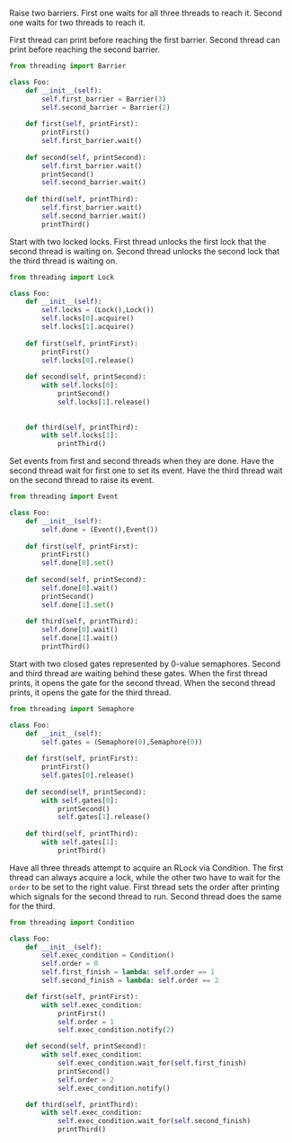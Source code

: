 Raise two barriers. First one waits for all three threads to reach it. Second one waits for two threads to reach it.



First thread can print before reaching the first barrier. Second thread can print before reaching the second barrier.



```python
from threading import Barrier

class Foo:
    def __init__(self):
        self.first_barrier = Barrier(3)
        self.second_barrier = Barrier(2)
            
    def first(self, printFirst):
        printFirst()
        self.first_barrier.wait()
        
    def second(self, printSecond):
        self.first_barrier.wait()
        printSecond()
        self.second_barrier.wait()
            
    def third(self, printThird):
        self.first_barrier.wait()
        self.second_barrier.wait()
        printThird()
```



Start with two locked locks. First thread unlocks the first lock that the second thread is waiting on. Second thread unlocks the second lock that the third thread is waiting on.



```python
from threading import Lock

class Foo:
    def __init__(self):
        self.locks = (Lock(),Lock())
        self.locks[0].acquire()
        self.locks[1].acquire()
        
    def first(self, printFirst):
        printFirst()
        self.locks[0].release()
        
    def second(self, printSecond):
        with self.locks[0]:
            printSecond()
            self.locks[1].release()
            
            
    def third(self, printThird):
        with self.locks[1]:
            printThird()
```



Set events from first and second threads when they are done. Have the second thread wait for first one to set its event. Have the third thread wait on the second thread to raise its event.



```python
from threading import Event

class Foo:
    def __init__(self):
        self.done = (Event(),Event())
        
    def first(self, printFirst):
        printFirst()
        self.done[0].set()
        
    def second(self, printSecond):
        self.done[0].wait()
        printSecond()
        self.done[1].set()
            
    def third(self, printThird):
        self.done[0].wait()
        self.done[1].wait()
        printThird()
```



Start with two closed gates represented by 0-value semaphores. Second and third thread are waiting behind these gates. When the first thread prints, it opens the gate for the second thread. When the second thread prints, it opens the gate for the third thread.



```python
from threading import Semaphore

class Foo:
    def __init__(self):
        self.gates = (Semaphore(0),Semaphore(0))
        
    def first(self, printFirst):
        printFirst()
        self.gates[0].release()
        
    def second(self, printSecond):
        with self.gates[0]:
            printSecond()
            self.gates[1].release()
            
    def third(self, printThird):
        with self.gates[1]:
            printThird()
```



Have all three threads attempt to acquire an RLock via Condition. The first thread can always acquire a lock, while the other two have to wait for the `order` to be set to the right value. First thread sets the order after printing which signals for the second thread to run. Second thread does the same for the third.



```python
from threading import Condition

class Foo:
    def __init__(self):
        self.exec_condition = Condition()
        self.order = 0
        self.first_finish = lambda: self.order == 1
        self.second_finish = lambda: self.order == 2

    def first(self, printFirst):
        with self.exec_condition:
            printFirst()
            self.order = 1
            self.exec_condition.notify(2)

    def second(self, printSecond):
        with self.exec_condition:
            self.exec_condition.wait_for(self.first_finish)
            printSecond()
            self.order = 2
            self.exec_condition.notify()

    def third(self, printThird):
        with self.exec_condition:
            self.exec_condition.wait_for(self.second_finish)
            printThird()
```

